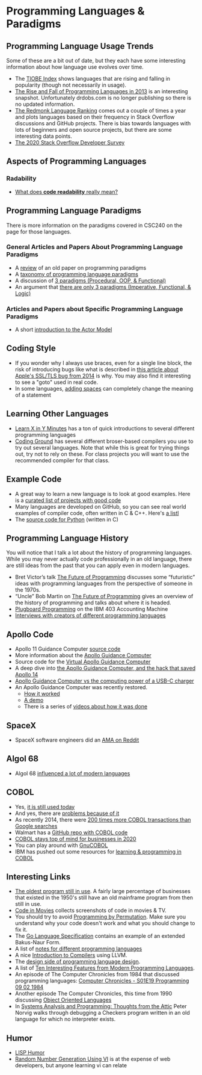# Programming Languages & Paradigms

## Programming Language Usage Trends

Some of these are a bit out of date, but they each have some interesting information about how language use evolves over time.

- The [TIOBE Index](http://www.tiobe.com/tiobe-index//?imm_mid=0deb02&cmp=em-prog-na-na-newsltr_20160109) shows languages that are rising and falling in popularity (though not necessarily in usage).
- [The Rise and Fall of Programming Languages in 2013](http://www.drdobbs.com/jvm/the-rise-and-fall-of-languages-in-2013/240165192) is an interesting snapshot.  Unfortunately drdobs.com is no longer publishing so there is no updated information.
- [The Redmonk Language Ranking](https://redmonk.com/sogrady/2020/02/28/language-rankings-1-20/) comes out a couple of times a year and plots languages based on their frequency in Stack Overflow discussions and GitHub projects.  There is bias towards languages with lots of beginners and open source projects, but there are some interesting data points.
- [The 2020 Stack Overflow Developer Survey](https://stackoverflow.blog/2020/05/27/2020-stack-overflow-developer-survey-results/)

## Aspects of Programming Languages

### Radability

- [What does **code readability** really mean?](http://typicalprogrammer.com/what-does-code-readability-mean)

## Programming Language Paradigms

There is more information on the paradigms covered in CSC240 on the page for those languages.

### General Articles and Papers About Programming Language Paradigms

- A [review](https://blog.acolyer.org/2018/01/29/the-paradigms-of-programming/) of an old paper on programming paradigms
- A [taxonomy of programming language paradigms](https://www.info.ucl.ac.be/~pvr/paradigms.html)
- A discussion of [3 paradigms (Procedural, OOP, & Functional)](https://dev.to/ericnormand/programming-paradigms-and-the-procedural-paradox)
- An argument that [there are only 3 paradigms (Imperative, Functional, & Logic)](http://wiki.c2.com/?ThereAreExactlyThreeParadigms)

### Articles and Papers about Specific Programming Language Paradigms

- A short [introduction to the Actor Model](https://www.brianstorti.com/the-actor-model/)

## Coding Style

- If you wonder why I always use braces, even for a single line block, the risk of introducing bugs like what is described in [this article about Apple's SSL/TLS bug from 2014](https://www.imperialviolet.org/2014/02/22/applebug.html) is why.  You may also find it interesting to see a "goto" used in real code.
- In some languages, [adding spaces](https://en.wikipedia.org/wiki/ABAP#Spaces) can completely change the meaning of a statement

## Learning Other Languages

- [Learn X in Y Minutes](https://learnxinyminutes.com/) has a ton of quick introductions to several different programming languages
- [Coding Ground](http://www.tutorialspoint.com/codingground.htm) has several different broser-based compilers you use to try out several languages.  Note that while this is great for trying things out, try not to rely on these.  For class projects you will want to use the recommended compiler for that class.

## Example Code

- A great way to learn a new language is to look at good examples.  Here is a [curated list of projects with good code](https://github.com/CodeReaderMe/awesome-code-reading)
- Many languages are developed on GitHub, so you can see real world examples of compiler code, often written in C & C++.  Here's [a listl](https://github.com/showcases/programming-languages)
- The [source code for Python](https://www.python.org/downloads/source/) (written in C)

## Programming Language History

You will notice that I talk a lot about the history of programming languages.  While you may never actually code professionally in an old language, there are still ideas from the past that you can apply even in modern languages.

- Bret Victor’s talk [The Future of Programming](https://www.youtube.com/watch?v=8pTEmbeENF4) discusses some “futuristic” ideas with programming languages from the perspective of someone in the 1970s.
- “Uncle” Bob Martin on [The Future of Programming](https://www.youtube.com/watch?v=ecIWPzGEbFc) gives an overview of the history of programming and talks about where it is headed.
- [Plugboard Programming](http://www.righto.com/2017/04/1950s-tax-preparation-plugboard.html) on the IBM 403 Accounting Machine
- [Interviews with creators of different programming languages](http://www.math.bas.bg/bantchev/misc/az.pdf)

## Apollo Code

- Apollo 11 Guidance Computer [source code](https://github.com/chrislgarry/Apollo-11)
- More information about the [Apollo Guidance Computer](http://www.ibiblio.org/apollo/)
- Source code for the [Virtual Apollo Guidance Computer](https://github.com/virtualagc/virtualagc)
- A deep dive into [the Apollo Guidance Computer, and the hack that saved Apollo 14](https://arstechnica.com/science/2020/01/a-deep-dive-into-the-apollo-guidance-computer-and-the-hack-that-saved-apollo-14)
- [Apollo Guidance Computer vs the computing power of a USB-C charger](https://forrestheller.com/Apollo-11-Computer-vs-USB-C-chargers.html)
- An Apollo Guidance Computer was recently restored.
  - [How it worked](https://www.youtube.com/watch?v=xx7Lfh5SKUQ)
  - [A demo](https://www.youtube.com/watch?v=YTk7jyiaE1U)
  - There is a series of [videos about how it was done](https://www.youtube.com/watch?v=2KSahAoOLdU&list=PL-_93BVApb59FWrLZfdlisi_x7-Ut_-w7)

## SpaceX

- SpaceX software engineers did an [AMA on Reddit](https://www.reddit.com/r/IAmA/comments/1853ap/we_are_spacex_software_engineers_we_launch/)

## Algol 68

- Algol 68 [influenced a lot of modern languages](https://accu.org/index.php/journals/2586)

## COBOL

- Yes, [it is still used today](https://www.tpr.org/post/how-cobol-still-powers-global-economy-60-years-old)
- And yes, there are [problems because of it](https://www.bloomberg.com/news/articles/2020-04-13/an-ancient-computer-language-is-slowing-america-s-giant-stimulus)
- As recently 2014, there were [200 times more COBOL transactions than Google searches](https://www.siliconrepublic.com/enterprise/legacy-issues-200-times-more-cobol-transactions-today-than-google-searches)
- Walmart has a [GitHub repo with COBOL code](https://github.com/walmartlabs/zFAM/blob/master/Source/ZFAM007.cbl)
- [COBOL stays top of mind for businesses in 2020](https://www.techradar.com/news/cobol-remains-an-important-programming-priority)
- You can play around with [GnuCOBOL](https://en.wikipedia.org/wiki/GnuCOBOL)
- IBM has pushed out some resources for [learning & programming in COBOL](https://newsroom.ibm.com/2020-04-09-IBM-and-Open-Mainframe-Project-Mobilize-to-Connect-States-with-COBOL-Skills)

## Interesting Links

- [The oldest program still in use](https://www.technologyreview.com/s/538966/what-is-the-oldest-computer-program-still-in-use/).  A fairly large percentage of businesses that existed in the 1950's still have an old mainframe program from then still in use.
- [Code in Movies](https://moviecode.tumblr.com/) collects screenshots of code in movies & TV.
- You should try to avoid [Programming by Permutation](https://en.wikipedia.org/wiki/Programming_by_permutation).  Make sure you understand why your code doesn't work and what you should change to fix it.
- The [Go Language Specification](https://golang.org/ref/spec) contains an example of an extended Bakus-Naur Form.
- A list of [notes for different programming languages](http://goalkicker.com/)
- A nice [Introduction to Compilers](https://nicoleorchard.com/blog/compilers) using LLVM.
- The [design side of programming language design](http://tomasp.net/blog/2017/design-side-of-pl/).
- A list of [Ten Interesting Features from Modern Programming Languages](https://medium.com/@kasperpeulen/10-features-from-various-modern-languages-that-i-would-like-to-see-in-any-programming-language-f2a4a8ee6727).
- An episode of The Computer Chronicles from 1984 that discussed programming languages: [Computer Chronicles - S01E19 Programming 09 02 1984](https://www.youtube.com/watch?v=Jtvgf_CyiS0)
- Another episode The Computer Chronicles, this time from 1990 discussing [Object Oriented Languages](https://www.youtube.com/watch?v=TcrmLfQx_to)
- In [Systems Analysis and Programming: Thoughts from the Attic](http://norvig.com/sciam/sciam.html) Peter Norvig walks through debugging a Checkers program written in an old language for which no interpreter exists.  

## Humor

- [LISP Humor](http://wiki.c2.com/?LispHumor)
- [Random Number Generation Using VI](https://comic.browserling.com/20) is at the expense of web developers, but anyone learning vi can relate
